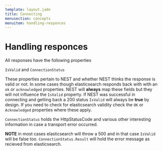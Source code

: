 ```yaml
---
template: layout.jade
title: Connecting
menusection: concepts
menuitem: handling-responces
---
```



# Handling responces

All responses have the following properties

`IsValid` and `ConnectionStatus`

These properties pertain to NEST and whether NEST thinks the response is valid or not. In some cases though elasticsearch responds back with with an `ok` or `acknowledged` properties. NEST will **always** map these fields but they will not influence the `IsValid` property. If NEST was successful in connecting and getting back a 200 status `IsValid` will always be **true** by design. If you need to check for elasticsearch validity check the `OK` or `Acknowledged` properties where these apply.

`ConnectionStatus` holds the HttpStatusCode and various other interesting information in case a transport error occurred.

**NOTE** in most cases elasticsearch will throw a 500 and in that case `IsValid` will be false too. `ConnectionStatus.Result` will hold the error message as recieved from elasticsearch.

